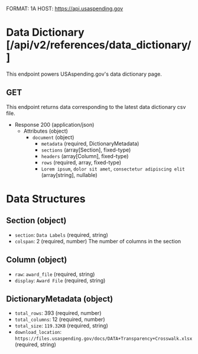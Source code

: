 FORMAT: 1A
HOST: https://api.usaspending.gov

# Data Dictionary [/api/v2/references/data_dictionary/]

This endpoint powers USAspending.gov's data dictionary page.

## GET

This endpoint returns data corresponding to the latest data dictionary csv file.

+ Response 200 (application/json)
    + Attributes (object)
        + `document` (object)
            + `metadata` (required, DictionaryMetadata)
            + `sections` (array[Section], fixed-type)
            + `headers` (array[Column], fixed-type)
            + `rows` (required, array, fixed-type)
            + `Lorem ipsum`, `dolor sit amet`, `consectetur adipiscing elit` (array[string], nullable)

# Data Structures

## Section (object)
+ `section`: `Data Labels` (required, string)
+ `colspan`: 2 (required, number)
    The number of columns in the section

## Column (object)
+ `raw`: `award_file` (required, string)
+ `display`: `Award File` (required, string)

## DictionaryMetadata (object)
+ `total_rows`: 393 (required, number)
+ `total_columns`: 12 (required, number)
+ `total_size`: `119.32KB` (required, string)
+ `download_location`: `https://files.usaspending.gov/docs/DATA+Transparency+Crosswalk.xlsx` (required, string)
